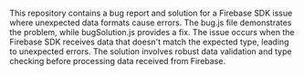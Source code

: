 This repository contains a bug report and solution for a Firebase SDK issue where unexpected data formats cause errors. The bug.js file demonstrates the problem, while bugSolution.js provides a fix.  The issue occurs when the Firebase SDK receives data that doesn't match the expected type, leading to unexpected errors. The solution involves robust data validation and type checking before processing data received from Firebase.